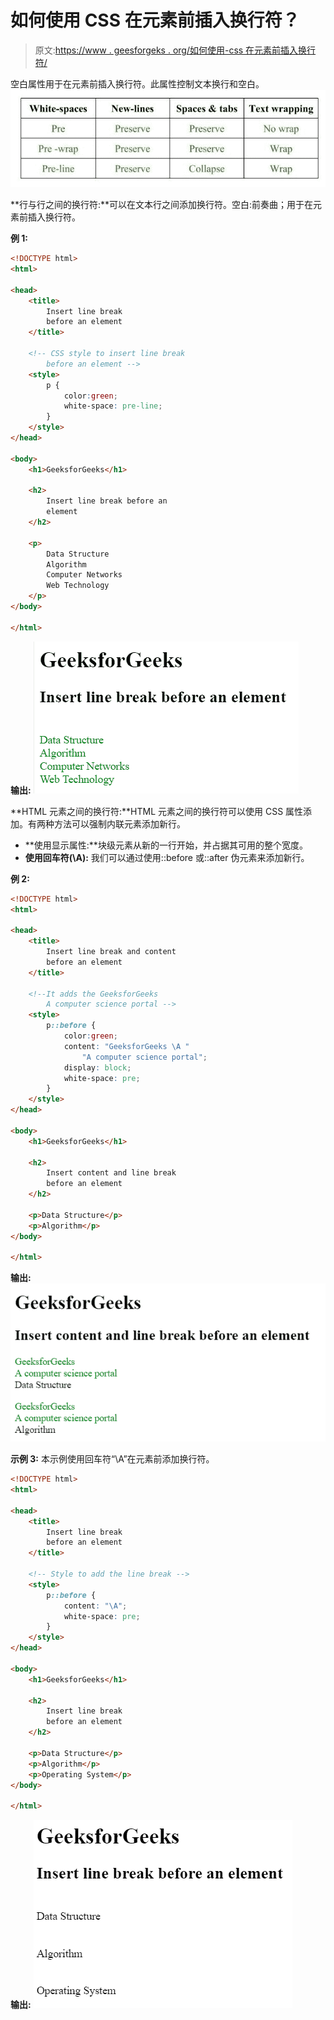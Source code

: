 # 如何使用 CSS 在元素前插入换行符？

> 原文:[https://www . geesforgeks . org/如何使用-css 在元素前插入换行符/](https://www.geeksforgeeks.org/how-to-insert-line-break-before-an-element-using-css/)

空白属性用于在元素前插入换行符。此属性控制文本换行和空白。
![](img/83f77db14741ac087d07a40a8c2054e5.png)

**行与行之间的换行符:**可以在文本行之间添加换行符。空白:前奏曲；用于在元素前插入换行符。

**例 1:**

```html
<!DOCTYPE html>
<html>

<head>
    <title>
        Insert line break
        before an element
    </title>

    <!-- CSS style to insert line break
        before an element -->
    <style>
        p { 
            color:green;
            white-space: pre-line;
        }
    </style>
</head>

<body>
    <h1>GeeksforGeeks</h1>

    <h2>
        Insert line break before an 
        element
    </h2>

    <p>
        Data Structure
        Algorithm
        Computer Networks
        Web Technology
    </p>
</body>

</html>                    
```

**输出:**
![](img/ffabdf4fa3be79d3d669b35a2a698fb8.png)

**HTML 元素之间的换行符:**HTML 元素之间的换行符可以使用 CSS 属性添加。有两种方法可以强制内联元素添加新行。

*   **使用显示属性:**块级元素从新的一行开始，并占据其可用的整个宽度。
*   **使用回车符(\A):** 我们可以通过使用::before 或::after 伪元素来添加新行。

**例 2:**

```html
<!DOCTYPE html>
<html>

<head>
    <title>
        Insert line break and content
        before an element
    </title>

    <!--It adds the GeeksforGeeks
        A computer science portal -->
    <style>
        p::before {
            color:green;
            content: "GeeksforGeeks \A "
                "A computer science portal";
            display: block;
            white-space: pre;
        }
    </style>
</head>

<body>
    <h1>GeeksforGeeks</h1>

    <h2>
        Insert content and line break
        before an element
    </h2>

    <p>Data Structure</p>
    <p>Algorithm</p>
</body>

</html>                    
```

**输出:**
![](img/17fc5dcc4f474f87f4268a2e5921df55.png)

**示例 3:** 本示例使用回车符“\A”在元素前添加换行符。

```html
<!DOCTYPE html>
<html>

<head>
    <title>
        Insert line break
        before an element
    </title>

    <!-- Style to add the line break -->
    <style>
        p::before {
            content: "\A";
            white-space: pre;
        }
    </style>
</head>

<body>
    <h1>GeeksforGeeks</h1>

    <h2>
        Insert line break
        before an element
    </h2>

    <p>Data Structure</p>
    <p>Algorithm</p>
    <p>Operating System</p>
</body>

</html>                    
```

**输出:**
![](img/f1b4937ecadbe34668b398f42e7b4a92.png)